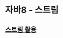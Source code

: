 # 자바8 - 스트림

## [스트림 활용](https://github.com/genesis12345678/TIL/blob/main/Java/java8/stream/chater5/chapter5.md)